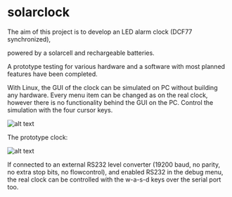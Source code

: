 # solarclock

The aim of this project is to develop an LED alarm clock (DCF77 synchronized),

powered by a solarcell and rechargeable batteries.

A prototype testing for various hardware and a software with most planned
features have been completed.

With Linux, the GUI of the clock can be simulated on PC without building any
hardware. Every menu item can be changed as on the real clock, however there
is no functionality behind the GUI on the PC. Control the simulation with the four
cursor keys.

![alt text](images/linux-gui.png "Linux GUI simulation")

The prototype clock:

![alt text](images/minimatrix-wall.jpg "Real clock")

If connected to an external RS232 level converter (19200 baud, no parity,
no extra stop bits, no flowcontrol), and enabled RS232 in the debug
menu, the real clock can be controlled with the w-a-s-d keys over the serial port too.

